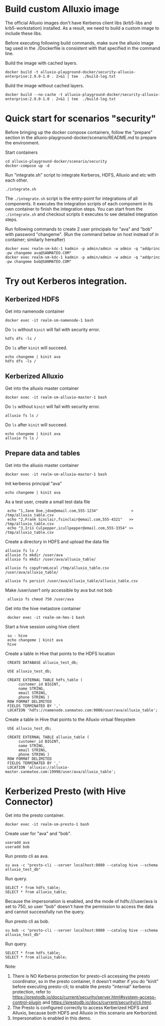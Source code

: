 # Build custom Alluxio image
The official Alluxio images don't have Kerberos client libs (krb5-libs and krb5-workstation) installed.
As a result, we need to build a custom image to include these libs.

Before executing following build commands, make sure the alluxio image tag used in the ./Dockerfile is consistent with that specified in the command line.

Build the image with cached layers.

    docker build -t alluxio-playground-docker/security-alluxio-enterprise:2.9.0-1.0 . 2>&1 | tee  ./build-log.txt

Build the image without cached layers.

    docker build --no-cache -t alluxio-playground-docker/security-alluxio-enterprise:2.9.0-1.0 . 2>&1 | tee  ./build-log.txt

# Quick start for scenarios "security"

Before bringing up the docker compose containers, follow the "prepare" section in the alluxio-playground-docker/scenario/README.md to prepare the environment.

Start containers 
    
    cd alluxio-playground-docker/scenario/security
    docker-compose up -d

Run "integrate.sh" script to integrate Kerberos, HDFS, Alluxio and etc with each other.

    ./integrate.sh

The `./integrate.sh` script is the entry-point for integrations of all components. It executes the integration scripts of each component in its own container to finish the integration steps.
You can start from the `./integrate.sh` and checkout scripts it executes to see detailed integration steps.

Run following commands to create 2 user principals for "ava" and "bob" with password "changeme". (Run the command below on host instead of in container; similarly hereafter)

    docker exec realm-sm-kdc-1 kadmin -p admin/admin -w admin -q "addprinc -pw changeme ava@SANMATEO.COM"
    docker exec realm-sm-kdc-1 kadmin -p admin/admin -w admin -q "addprinc -pw changeme bob@SANMATEO.COM"
    
# Try out Kerberos integration.
## Kerberized HDFS
Get into namenode container
    
    docker exec -it realm-sm-namenode-1 bash

Do `ls` without `kinit` will fail with security error.

    hdfs dfs -ls /

Do `ls` after `kinit` will succeed.

    echo changeme | kinit ava
    hdfs dfs -ls /

## Kerberized Alluxio
Get into the alluxio master container

    docker exec -it realm-sm-alluxio-master-1 bash

Do `ls` without `kinit` will fail with security error.

    alluxio fs ls /

Do `ls` after `kinit` will succeed.

    echo changeme | kinit ava
    alluxio fs ls /

## Prepare data and tables
Get into the alluxio master container

    docker exec -it realm-sm-alluxio-master-1 bash

Init kerberos principal "ava"

    echo changeme | kinit ava

As a test user, create a small test data file

     echo "1,Jane Doe,jdoe@email.com,555-1234"               > /tmp/alluxio_table.csv
     echo "2,Frank Sinclair,fsinclair@email.com,555-4321"   >> /tmp/alluxio_table.csv
     echo "3,Iris Culpepper,icullpepper@email.com,555-3354" >> /tmp/alluxio_table.csv

Create a directory in HDFS and upload the data file

    alluxio fs ls /
    alluxio fs mkdir /user/ava
    alluxio fs mkdir /user/ava/alluxio_table/

    alluxio fs copyFromLocal /tmp/alluxio_table.csv /user/ava/alluxio_table/

    alluxio fs persist /user/ava/alluxio_table/alluxio_table.csv

Make /user/user1 only accessible by ava but not bob

     alluxio fs chmod 750 /user/ava

Get into the hive metastore container

     docker exec -it realm-sm-hms-1 bash

Start a hive session using hive client

     su - hive
     echo changeme | kinit ava
     hive

Create a table in Hive that points to the HDFS location

     CREATE DATABASE alluxio_test_db;

     USE alluxio_test_db;

     CREATE EXTERNAL TABLE hdfs_table (
          customer_id BIGINT,
          name STRING,
          email STRING,
          phone STRING ) 
     ROW FORMAT DELIMITED
     FIELDS TERMINATED BY ','
     LOCATION 'hdfs://namenode.sanmateo.com:9000/user/ava/alluxio_table';

Create a table in Hive that points to the Alluxio virtual filesystem 

     USE alluxio_test_db;

     CREATE EXTERNAL TABLE alluxio_table (
          customer_id BIGINT,
          name STRING,
          email STRING,
          phone STRING ) 
     ROW FORMAT DELIMITED
     FIELDS TERMINATED BY ','
     LOCATION 'alluxio://alluxio-master.sanmateo.com:19998/user/ava/alluxio_table';

# Kerberized Presto (with Hive Connector)

Get into the presto container.

    docker exec -it realm-sm-presto-1 bash

Create user for "ava" and "bob".

    useradd ava
    useradd bob

Run presto cli as ava.

    su ava -c "presto-cli --server localhost:8080 --catalog hive --schema alluxio_test_db"

Run query.

    SELECT * from hdfs_table;
    SELECT * from alluxio_table;

Because the impersonation is enabled, and the mode of hdfs:///user/ava is set to 750, so user "bob" doesn't have the permission to access the data and cannot successfully run the query.

Run presto cli as bob.

    su bob -c "presto-cli --server localhost:8080 --catalog hive --schema alluxio_test_db"

Run query.

    SELECT * from hdfs_table;
    SELECT * from alluxio_table;

Note:
1. There is NO Kerberos protection for presto-cli accessing the presto coordinator, so in the presto container, it doesn't matter if you do "kinit" before executing presto-cli; to enable the presto "internal" kerberos protection, refer to https://prestodb.io/docs/current/security/server.html#system-access-control-plugin and https://prestodb.io/docs/current/security/cli.html.
2. The Presto is configured correctly to access Kerberized HDFS and Alluxio, because both HDFS and Alluxio in this scenario are Kerborized.
3. Impersonation is enabled in this demo.